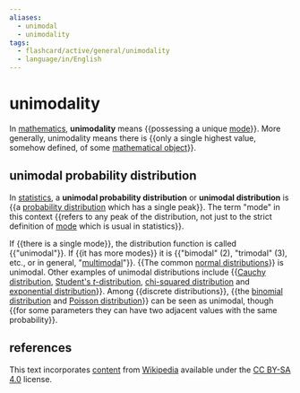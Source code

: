 ```yaml
---
aliases:
  - unimodal
  - unimodality
tags:
  - flashcard/active/general/unimodality
  - language/in/English
---
```


# unimodality

In [mathematics](mathematics.md), __unimodality__ means {{possessing a unique [mode](mode%20(statistics).md)}}. More generally, unimodality means there is {{only a single highest value, somehow defined, of some [mathematical object](mathematical%20object.md)}}. <!--SR:!2024-11-19,61,310!2025-04-15,172,310-->

## unimodal probability distribution

In [statistics](statistics.md), a __unimodal probability distribution__ or __unimodal distribution__ is {{a [probability distribution](probability%20distribution.md) which has a single peak}}. The term "mode" in this context {{refers to any peak of the distribution, not just to the strict definition of [mode](mode%20(statistics).md) which is usual in statistics}}. <!--SR:!2025-02-19,115,290!2025-06-26,229,330-->

If {{there is a single mode}}, the distribution function is called {{"unimodal"}}. If {{it has more modes}} it is {{"bimodal" (2), "trimodal" (3), etc., or in general, "[multimodal](multimodal%20distribution.md)"}}. {{The common [normal distributions](normal%20distribution.md)}} is unimodal. Other examples of unimodal distributions include {{[Cauchy distribution](Cauchy%20distribution.md), [Student's _t_-distribution](Student's%20t-distribution.md), [chi-squared distribution](chi-squared%20distribution.md) and [exponential distribution](exponential%20distribution.md)}}. Among {{discrete distributions}}, {{the [binomial distribution](binomial%20distribution.md) and [Poisson distribution](poisson%20distribution.md)}} can be seen as unimodal, though {{for some parameters they can have two adjacent values with the same probability}}. <!--SR:!2025-07-02,234,330!2024-11-18,60,310!2024-11-23,62,310!2024-11-14,56,310!2024-11-28,67,310!2025-04-01,142,290!2025-04-08,162,310!2025-04-11,166,310!2024-11-24,63,310-->

## references

This text incorporates [content](https://en.wikipedia.org/wiki/unimodality) from [Wikipedia](Wikipedia.md) available under the [CC BY-SA 4.0](https://creativecommons.org/licenses/by-sa/4.0/) license.
